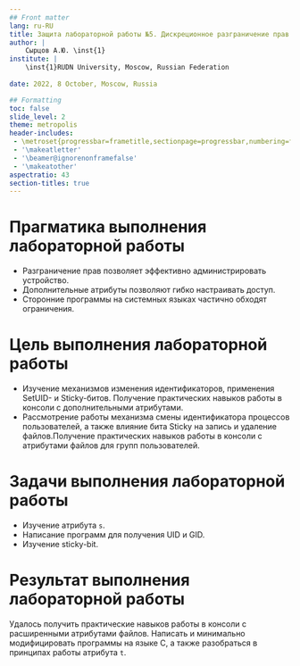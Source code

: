 ```yaml
---
## Front matter
lang: ru-RU
title: Защита лабораторной работы №5. Дискреционное разграничение прав в Linux. Исследование влияния дополнительных атрибутов
author: |
	Сырцов А.Ю. \inst{1}
institute: |
	\inst{1}RUDN University, Moscow, Russian Federation
	
date: 2022, 8 October, Moscow, Russia

## Formatting
toc: false
slide_level: 2
theme: metropolis
header-includes: 
 - \metroset{progressbar=frametitle,sectionpage=progressbar,numbering=fraction}
 - '\makeatletter'
 - '\beamer@ignorenonframefalse'
 - '\makeatother'
aspectratio: 43
section-titles: true
---
```


# Прагматика выполнения лабораторной работы

- Разграничение прав позволяет эффективно администрировать устройство.
- Дополнительные атрибуты позволяют гибко настраивать доступ.
- Сторонние программы на системных языках частично обходят ограничения.

# Цель выполнения лабораторной работы 

- Изучение механизмов изменения идентификаторов, применения SetUID- и Sticky-битов. Получение практических навыков работы в консоли с дополнительными атрибутами.
- Рассмотрение работы механизма смены идентификатора процессов пользователей, а также влияние бита Sticky на запись и удаление файлов.Получение практических навыков работы в консоли с атрибутами файлов для групп пользователей.

# Задачи выполнения лабораторной работы

- Изучение атрибута `s`.
- Написание программ для получения UID и GID.
- Изучение sticky-bit.

# Результат выполнения лабораторной работы

Удалось получить практические навыков работы в консоли с расширенными
атрибутами файлов. Написать и минимально модифицировать программы на языке C, а также разобраться в принципах работы атрибута `t`.

